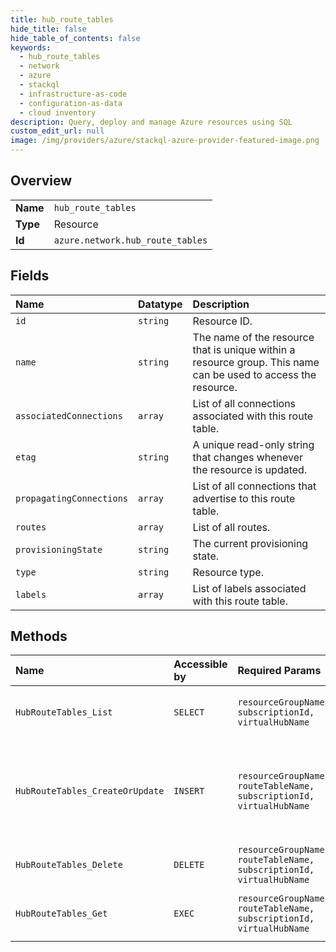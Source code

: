 ```yaml
---
title: hub_route_tables
hide_title: false
hide_table_of_contents: false
keywords:
  - hub_route_tables
  - network
  - azure    
  - stackql
  - infrastructure-as-code
  - configuration-as-data
  - cloud inventory
description: Query, deploy and manage Azure resources using SQL
custom_edit_url: null
image: /img/providers/azure/stackql-azure-provider-featured-image.png
---
```

  
    

## Overview
<table><tbody>
<tr><td><b>Name</b></td><td><code>hub_route_tables</code></td></tr>
<tr><td><b>Type</b></td><td>Resource</td></tr>
<tr><td><b>Id</b></td><td><code>azure.network.hub_route_tables</code></td></tr>
</tbody></table>

## Fields
| Name | Datatype | Description |
|:-----|:---------|:------------|
| `id` | `string` | Resource ID. |
| `name` | `string` | The name of the resource that is unique within a resource group. This name can be used to access the resource. |
| `associatedConnections` | `array` | List of all connections associated with this route table. |
| `etag` | `string` | A unique read-only string that changes whenever the resource is updated. |
| `propagatingConnections` | `array` | List of all connections that advertise to this route table. |
| `routes` | `array` | List of all routes. |
| `provisioningState` | `string` | The current provisioning state. |
| `type` | `string` | Resource type. |
| `labels` | `array` | List of labels associated with this route table. |
## Methods
| Name | Accessible by | Required Params | Description |
|:-----|:--------------|:----------------|:------------|
| `HubRouteTables_List` | `SELECT` | `resourceGroupName, subscriptionId, virtualHubName` | Retrieves the details of all RouteTables. |
| `HubRouteTables_CreateOrUpdate` | `INSERT` | `resourceGroupName, routeTableName, subscriptionId, virtualHubName` | Creates a RouteTable resource if it doesn't exist else updates the existing RouteTable. |
| `HubRouteTables_Delete` | `DELETE` | `resourceGroupName, routeTableName, subscriptionId, virtualHubName` | Deletes a RouteTable. |
| `HubRouteTables_Get` | `EXEC` | `resourceGroupName, routeTableName, subscriptionId, virtualHubName` | Retrieves the details of a RouteTable. |
